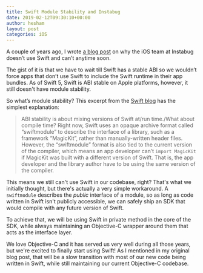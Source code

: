 ```yaml
---
title: Swift Module Stability and Instabug
date: 2019-02-12T09:30:10+00:00
author: hesham
layout: post
categories: iOS
---
```


A couple of years ago, I wrote [a blog post](https://instabug.com/blog/no-swift-instabug/) on why the iOS team at Instabug doesn’t use Swift and can’t anytime soon.

The gist of it is that we have to wait till Swift has a stable ABI so we wouldn’t force apps that don’t use Swift to include the Swift runtime in their app bundles. As of Swift 5, Swift is ABI stable on Apple platforms, however, it still doesn't have module stability.

So what’s module stability? This excerpt from the [Swift blog](https://swift.org/blog/abi-stability-and-more/) has the simplest explanation:

> ABI stability is about mixing versions of Swift at/run time./What about compile time? Right now, Swift uses an opaque archive format called “swiftmodule” to describe the interface of a library, such as a framework “MagicKit”, rather than manually-written header files. However, the “swiftmodule” format is also tied to the current version of the compiler, which means an app developer can’t `import MagicKit` if MagicKit was built with a different version of Swift. That is, the app developer and the library author have to be using the same version of the compiler.

This means we still can't use Swift in our codebase, right? That's what we initially thought, but there's actually a very simple workaround. A `swiftmodule` describes the _public_ interface of a module, so as long as code written in Swift isn't publicly accessible, we can safely ship an SDK that would compile with any future version of Swift.

To achieve that, we will be using Swift in private method in the core of the SDK, while always maintaining an Objective-C wrapper around them that acts as the interface layer.

We love Objective-C and it has served us very well during all those years, but we're excited to finally start using Swift! As I mentioned in my original blog post, that will be a slow transition with most of our new code being written in Swift, while still maintaining our current Objective-C codebase.
